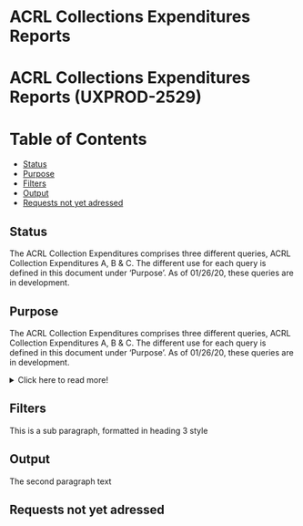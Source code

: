 # ACRL Collections Expenditures Reports

# ACRL Collections Expenditures Reports  (UXPROD-2529)

Table of Contents
=================

  * [Status](#status)
  * [Purpose](#purpose)
  * [Filters](#filters)
  * [Output](#output)
  * [Requests not yet adressed](#requests)


## Status <a name="status"></a>
The ACRL Collection Expenditures comprises three different queries, ACRL Collection Expenditures A, B & C. The different use for each query is defined in this document under ‘Purpose’. As of 01/26/20, these queries are in development. 

## Purpose <a name="purpose"></a>
The ACRL Collection Expenditures comprises three different queries, ACRL Collection Expenditures A, B & C. The different use for each query is defined in this document under ‘Purpose’. As of 01/26/20, these queries are in development.   

<details>
  <summary markdown="span">Click here to read more!</summary>  
  <br>
  
 <p> 
<ins>ACRL Collection Expenditures A:</ins>

<p>
This query provides a total amount of material expenditures, broken down by invoice lines and including any adjustment made at the invoice level. The overall total will be calculated by adding all invoice lines together by downloading your results into an Excel sheet or by using any other reporting tools like Tableau. Please note that the addition of the invoice adjustment is manually calculated, starting with calculating the percentage of each invoice line based on the total of the invoice lines (per invoice), and then added to each invoice line accordingly. For example, if an invoice adjustment is for shipping, the cost will be distributed to each invoice lines according to the percentage calculated. Therefore, the total amount of expenditures will include the cost of shipping. If your institution is recording shipping separately and do not want to add this cost (if entered as an invoice adjustment) to the total amount of material expenditures, then the option would be to use the ACRL Collection Expenditures B and add any invoice adjustments to it as needed. The total of adjustments made at the invoice level will be provided by running the ACRL Collection Expenditures C. 
<br>
<p>
<ins>ACRL Collection Expenditures B:</ins>
This query provides a total amount of material expenditures, broken down by invoice lines. The overall total will be calculated by adding all invoice lines together. This can be achieved by downloading your results into an Excel sheet or by using any other reporting tools like Tableau. Please note that it does not include any adjustment made at the invoice level. If one want to get the total of invoice lines plus the total of invoice adjustment that are ‘Not Prorated’ and ‘In Addition To’ separately, then the ARCL Collection Expenditures B and C queries should be run jointly. 
<br>
<p>
 <ins>ACRL Collection Expenditures C:</ins>
This query will return only the adjustments added at the invoice level when ‘Not Prorated’ and ‘In addition To’ are selected. The overall total will be calculated by adding all invoice adjustments total amount together. This can be achieved by downloading your results into an Excel sheet or by using any other reporting tools like Tableau. For example, if your institution is using the invoice adjustment to record tax and or shipping cost and you don’t want to add this cost to your POs recorded at the invoice lines level, then the ARCL Collection Expenditures C will give you the total amount spent for these invoice adjustments. The ACRL Collection Expenditure B can be used in conjunction with the ACRL Collection Expenditures C to provide the total amount of material spent but keeping the invoice adjustments separate from the invoice lines total, meaning not added to the overall PO cost.
Finally, note that in the ACRL survey, “Operation and Maintenance Expenses” section, “Preservation Services” measure includes costs for binding, which some institutions consider materials expenditures. If one want to record Binding in Preservation Cost and this element was recorded in a specific fund and paid through the FOLIO inventory, a separate query will need to be run to get the total amount of binding cost and subtract it from the ACRL Collection Expenditures total amount.
At this time, we are assuming that “Operations and Maintenance Expenses” are not recorded as a material expense in Folio along with salary and wages.
The annual ACRL Academic Library Trends and Statistics survey asks members to report their total materials expenditures broken into one-time, ongoing, and all other materials/services expenditures.  It also asks, if possible, that members break out: e-book expenditures from within one-time expenditures; and e-book and e-journal expenditures from within ongoing expenditures.
The current (FY20) ACRL survey requests are described briefly below, and fully at  https://acrl.countingopinions.com/  
 
  </details>


## Filters <a name="filters"></a>
This is a sub paragraph, formatted in heading 3 style

## Output <a name="output"></a>
The second paragraph text

## Requests not yet adressed <a name="requests"></a>
